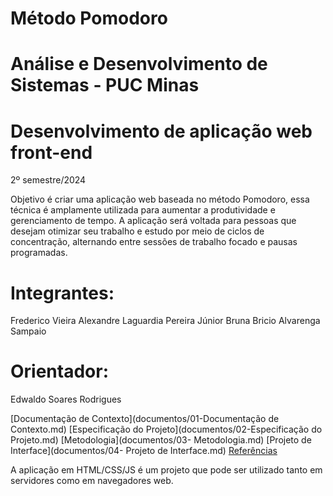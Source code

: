 # Método Pomodoro
# Análise e Desenvolvimento de Sistemas - PUC Minas

# Desenvolvimento de aplicação web front-end

2º semestre/2024

Objetivo é criar uma aplicação web baseada no método Pomodoro, essa técnica é amplamente utilizada para aumentar a produtividade e gerenciamento de tempo. A aplicação será voltada para pessoas que desejam otimizar seu trabalho e estudo por meio de ciclos de concentração, alternando entre sessões de trabalho focado e pausas programadas.

# Integrantes:
Frederico Vieira
Alexandre Laguardia Pereira Júnior
Bruna Bricio Alvarenga Sampaio

# Orientador:
Edwaldo Soares Rodrigues

[Documentação de Contexto](documentos/01-Documentação de Contexto.md)
[Especificação do Projeto](documentos/02-Especificação do Projeto.md)
[Metodologia](documentos/03- Metodologia.md)
[Projeto de Interface](documentos/04- Projeto de Interface.md)
[Referências](documentos/Referencias.md)

A aplicação em HTML/CSS/JS é um projeto que pode ser utilizado tanto em servidores como em navegadores web.

